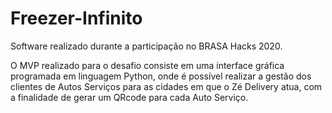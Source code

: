 # Freezer-Infinito
Software realizado durante a participação no BRASA Hacks 2020.

O MVP realizado para o desafio consiste em uma interface gráfica programada em linguagem Python, onde é possível realizar a gestão dos clientes de Autos Serviços para as cidades em que o Zé Delivery atua, com a finalidade de gerar um QRcode para cada Auto Serviço.


